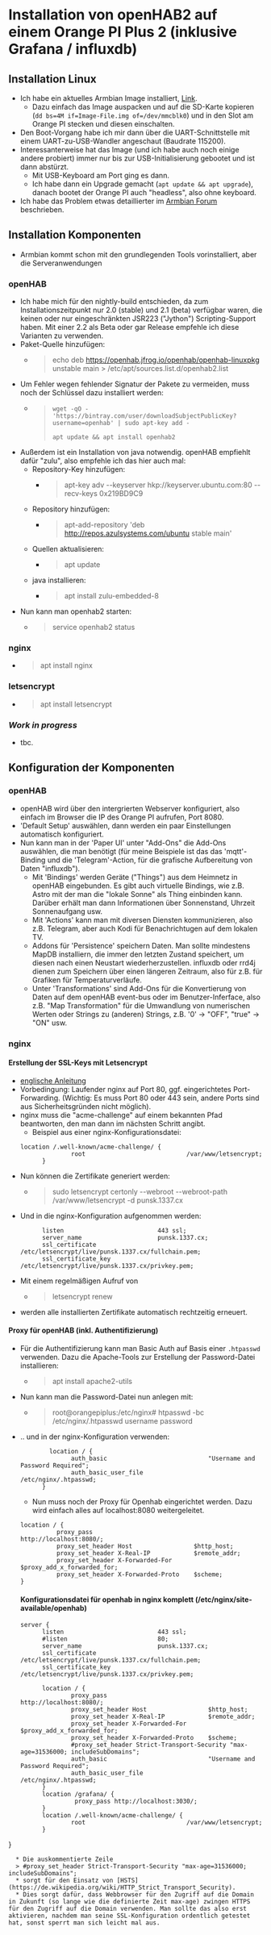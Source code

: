 # Installation von openHAB2 auf einem Orange PI Plus 2 (inklusive Grafana / influxdb)

## Installation Linux

* Ich habe ein aktuelles Armbian Image installiert, [Link](https://www.armbian.com/orange-pi-plus-2/).
  * Dazu einfach das Image auspacken und auf die SD-Karte kopieren (`dd bs=4M if=Image-File.img of=/dev/mmcblk0`) und in den Slot am Orange PI stecken und diesen einschalten.
* Den Boot-Vorgang habe ich mir dann über die UART-Schnittstelle mit einem UART-zu-USB-Wandler angeschaut (Baudrate 115200).
* Interessanterweise hat das Image (und ich habe auch noch einige andere probiert) immer nur bis zur USB-Initialisierung gebootet und ist dann abstürzt.
  * Mit USB-Keyboard am Port ging es dann.
  * Ich habe dann ein Upgrade gemacht (`apt update && apt upgrade`), danach bootet der Orange PI auch "headless", also ohne keyboard.
* Ich habe das Problem etwas detaillierter im [Armbian Forum](https://forum.armbian.com/index.php?/topic/5267-orange-pi-plus-2-headless-boot-not-possible-reboot-if-no-keyboard-is-connected/) beschrieben.


## Installation Komponenten

* Armbian kommt schon mit den grundlegenden Tools vorinstalliert, aber die Serveranwendungen 

### openHAB

* Ich habe mich für den nightly-build entschieden, da zum Installationszeitpunkt nur 2.0 (stable) und 2.1 (beta) verfügbar waren, die keinen oder nur eingeschränkten JSR223 ("Jython") Scripting-Support haben. Mit einer 2.2 als Beta oder gar Release empfehle ich diese Varianten zu verwenden.
* Paket-Quelle hinzufügen:
  * > echo deb https://openhab.jfrog.io/openhab/openhab-linuxpkg unstable main > /etc/apt/sources.list.d/openhab2.list
* Um Fehler wegen fehlender Signatur der Pakete zu vermeiden, muss noch der Schlüssel dazu installiert werden:
  * > `wget -qO - 'https://bintray.com/user/downloadSubjectPublicKey?username=openhab' | sudo apt-key add -`
    >
    > `apt update && apt install openhab2`
* Außerdem ist ein Installation von java notwendig. openHAB empfiehlt dafür "zulu", also empfehle ich das hier auch mal:
  * Repository-Key hinzufügen:
    * > apt-key adv --keyserver hkp://keyserver.ubuntu.com:80 --recv-keys 0x219BD9C9
  * Repository hinzufügen:
    * > apt-add-repository 'deb http://repos.azulsystems.com/ubuntu stable main'
  * Quellen aktualisieren:
    * > apt update
  * java installieren:
    * > apt install zulu-embedded-8
* Nun kann man openhab2 starten:
  * > service openhab2 status

### nginx
* > apt install nginx

### letsencrypt
* > apt install letsencrypt

### _Work in progress_ 
* tbc.


## Konfiguration der Komponenten

### openHAB
* openHAB wird über den intergrierten Webserver konfiguriert, also einfach im Browser die IP des Orange PI aufrufen, Port 8080.
* 'Default Setup' auswählen, dann werden ein paar Einstellungen automatisch konfiguriert.
* Nun kann man in der 'Paper UI' unter "Add-Ons" die Add-Ons auswählen, die man benötigt (für meine Beispiele ist das das 'mqtt'-Binding und die 'Telegram'-Action, für die grafische Aufbereitung von Daten "influxdb").
  * Mit 'Bindings' werden Geräte ("Things") aus dem Heimnetz in openHAB eingebunden. Es gibt auch virtuelle Bindings, wie z.B. Astro mit der man die "lokale Sonne" als Thing einbinden kann. Darüber erhält man dann Informationen über Sonnenstand, Uhrzeit Sonnenaufgang usw.
  * Mit 'Actions' kann man mit diversen Diensten kommunizieren, also z.B. Telegram, aber auch Kodi für Benachrichtugen auf dem lokalen TV.
  * Addons für 'Persistence' speichern Daten. Man sollte mindestens MapDB installiern, die immer den letzten Zustand speichert, um diesen nach einen Neustart wiederherzustellen. influxdb oder rrd4j dienen zum Speichern über einen längeren Zeitraum, also für z.B. für Grafiken für Temperaturverläufe.
  * Unter 'Transformations' sind Add-Ons für die Konvertierung von Daten auf dem openHAB event-bus oder im Benutzer-Inferface, also z.B. "Map Transformation" für die Umwandlung von numerischen Werten oder Strings zu (anderen) Strings, z.B. '0' -> "OFF", "true" -> "ON" usw.
  
  
### nginx

#### Erstellung der SSL-Keys mit Letsencrypt
* [englische Anleitung](https://www.digitalocean.com/community/tutorials/how-to-secure-nginx-with-let-s-encrypt-on-ubuntu-16-04)
* Vorbedingung: Laufender nginx auf Port 80, ggf. eingerichtetes Port-Forwarding. (Wichtig: Es muss Port 80 oder 443 sein, andere Ports sind aus Sicherheitsgründen nicht möglich).
* nginx muss die "acme-challenge" auf einem bekannten Pfad beantworten, den man dann im nächsten Schritt angibt.
  * Beispiel aus einer nginx-Konfigurationsdatei:
  ```
  location /.well-known/acme-challenge/ {
                root                            /var/www/letsencrypt;
        }
  ```
* Nun können die Zertifikate generiert werden:
  * > sudo letsencrypt certonly --webroot  --webroot-path /var/www/letsencrypt -d punsk.1337.cx
* Und in die nginx-Konfiguration aufgenommen werden:
  ```
        listen                          443 ssl;        
        server_name                     punsk.1337.cx;
        ssl_certificate                 /etc/letsencrypt/live/punsk.1337.cx/fullchain.pem;
        ssl_certificate_key             /etc/letsencrypt/live/punsk.1337.cx/privkey.pem;
  ```
* Mit einem regelmäßigen Aufruf von
  * > letsencrypt renew
* werden alle installierten Zertifikate automatisch rechtzeitig erneuert. 


#### Proxy für openHAB (inkl. Authentifizierung)
* Für die Authentifizierung kann man Basic Auth auf Basis einer `.htpasswd` verwenden. Dazu die Apache-Tools zur Erstellung der Password-Datei installieren:
  * > apt install apache2-utils
* Nun kann man die Password-Datei nun anlegen mit:
  * > root@orangepiplus:/etc/nginx# htpasswd -bc /etc/nginx/.htpasswd username password
* .. und in der nginx-Konfiguration verwenden:
  ```
          location / {                
                auth_basic                            "Username and Password Required";
                auth_basic_user_file                  /etc/nginx/.htpasswd;
        }

  ```
  * Nun muss noch der Proxy für Openhab eingerichtet werden. Dazu wird einfach alles auf localhost:8080 weitergeleitet. 
  ```
  location / { 
            proxy_pass                            http://localhost:8080/;
            proxy_set_header Host                 $http_host;
            proxy_set_header X-Real-IP            $remote_addr;
            proxy_set_header X-Forwarded-For      $proxy_add_x_forwarded_for;
            proxy_set_header X-Forwarded-Proto    $scheme;
  }
  ```
  #### Konfigurationsdatei für openhab in nginx komplett (/etc/nginx/site-available/openhab)
  ```
  server {
        listen                          443 ssl;
        #listen                         80;
        server_name                     punsk.1337.cx;
        ssl_certificate                 /etc/letsencrypt/live/punsk.1337.cx/fullchain.pem;
        ssl_certificate_key             /etc/letsencrypt/live/punsk.1337.cx/privkey.pem;

        location / {
                proxy_pass                            http://localhost:8080/;
                proxy_set_header Host                 $http_host;
                proxy_set_header X-Real-IP            $remote_addr;
                proxy_set_header X-Forwarded-For      $proxy_add_x_forwarded_for;
                proxy_set_header X-Forwarded-Proto    $scheme;
                #proxy_set_header Strict-Transport-Security "max-age=31536000; includeSubDomains";                                    
                auth_basic                            "Username and Password Required";
                auth_basic_user_file                  /etc/nginx/.htpasswd;
        }
        location /grafana/ {
                 proxy_pass http://localhost:3030/;
        }
        location /.well-known/acme-challenge/ {
                root                            /var/www/letsencrypt;
        }

}
```
  * Die auskommentierte Zeile
  > #proxy_set_header Strict-Transport-Security "max-age=31536000; includeSubDomains";
  * sorgt für den Einsatz von [HSTS](https://de.wikipedia.org/wiki/HTTP_Strict_Transport_Security).
  * Dies sorgt dafür, dass Webbrowser für den Zugriff auf die Domain in Zukunft (so lange wie die definierte Zeit max-age) zwingen HTTPS für den Zugriff auf die Domain verwenden. Man sollte das also erst aktivieren, nachdem man seine SSL-Konfiguration ordentlich getestet hat, sonst sperrt man sich leicht mal aus.
  
  
